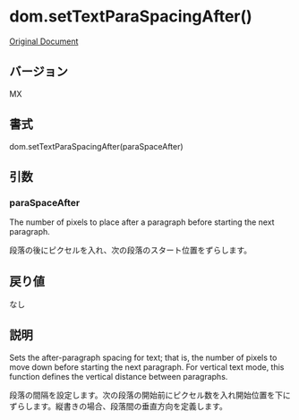 # dom.setTextParaSpacingAfter()

[Original Document](http://help.adobe.com/en_US/fireworks/cs/extend/WS5b3ccc516d4fbf351e63e3d1183c94856c-78a9.html)

## バージョン

MX

## 書式

dom.setTextParaSpacingAfter(paraSpaceAfter)

## 引数

### paraSpaceAfter

The number of pixels to place after a paragraph before starting the next paragraph.

段落の後にピクセルを入れ、次の段落のスタート位置をずらします。

## 戻り値

なし

## 説明

Sets the after-paragraph spacing for text; that is, the number of pixels to move down before starting the next paragraph. For vertical text mode, this function defines the vertical distance between paragraphs.

段落の間隔を設定します。次の段落の開始前にピクセル数を入れ開始位置を下にずらします。縦書きの場合、段落間の垂直方向を定義します。
